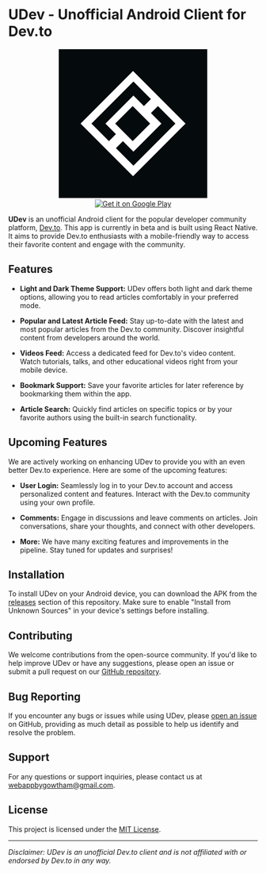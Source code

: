 # UDev - Unofficial Android Client for Dev.to

<div align="center">
  <img src="./assets/logo.svg"/>
</div>

<div align="center">
  <a href="https://play.google.com/store/apps/details?id=com.devtounofficial"><img alt="Get it on Google Play" src="https://play.google.com/intl/en_us/badges/images/generic/en-play-badge.png" height=60px /></a>
</div>

**UDev** is an unofficial Android client for the popular developer community platform, [Dev.to](https://dev.to/). This app is currently in beta and is built using React Native. It aims to provide Dev.to enthusiasts with a mobile-friendly way to access their favorite content and engage with the community.

## Features

- **Light and Dark Theme Support:** UDev offers both light and dark theme options, allowing you to read articles comfortably in your preferred mode.

- **Popular and Latest Article Feed:** Stay up-to-date with the latest and most popular articles from the Dev.to community. Discover insightful content from developers around the world.

- **Videos Feed:** Access a dedicated feed for Dev.to's video content. Watch tutorials, talks, and other educational videos right from your mobile device.

- **Bookmark Support:** Save your favorite articles for later reference by bookmarking them within the app.

- **Article Search:** Quickly find articles on specific topics or by your favorite authors using the built-in search functionality.

## Upcoming Features

We are actively working on enhancing UDev to provide you with an even better Dev.to experience. Here are some of the upcoming features:

- **User Login:** Seamlessly log in to your Dev.to account and access personalized content and features. Interact with the Dev.to community using your own profile.

- **Comments:** Engage in discussions and leave comments on articles. Join conversations, share your thoughts, and connect with other developers.

- **More:** We have many exciting features and improvements in the pipeline. Stay tuned for updates and surprises!

## Installation

To install UDev on your Android device, you can download the APK from the [releases](https://github.com/gmsgowtham/UDev/releases) section of this repository. Make sure to enable "Install from Unknown Sources" in your device's settings before installing.

## Contributing

We welcome contributions from the open-source community. If you'd like to help improve UDev or have any suggestions, please open an issue or submit a pull request on our [GitHub repository](https://github.com/gmsgowtham/UDev).

## Bug Reporting

If you encounter any bugs or issues while using UDev, please [open an issue](https://github.com/gmsgowtham/UDev/issues) on GitHub, providing as much detail as possible to help us identify and resolve the problem.

## Support

For any questions or support inquiries, please contact us at webappbygowtham@gmail.com.

## License

This project is licensed under the [MIT License](./LICENSE).

---

*Disclaimer: UDev is an unofficial Dev.to client and is not affiliated with or endorsed by Dev.to in any way.*
